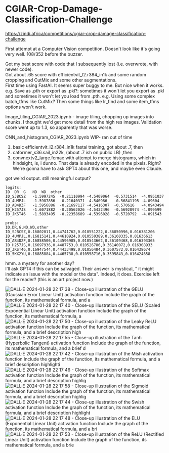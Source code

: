 # CGIAR-Crop-Damage-Classification-Challenge
https://zindi.africa/competitions/cgiar-crop-damage-classification-challenge

First attempt at a Computer Vision competition.  Doesn't look like it's going very well.  108/352 before the buzzer.  

Got my best score with code that I subsequently lost (i.e. overwrote, with newer code).  
Got about .65 score with efficientvit_l2.r384_in1k and some random cropping and CutMix and some other augmentations.  
First time using FastAI.  It seems super buggy to me.  But nice when it works.  
e.g. Save as .pth or export as .pkl?: sometimes it won't let you export as .pkl and sometimes it won't let you load from .pth.
e.g. Using some complex batch_tfms like CutMix? Then some things like lr_find and some item_tfms options won't work.



Image_tiling_CGIAR_2023.ipynb - image tiling, chopping up images into chunks. I thought we'd get more detail from the high res images.  Validation score went up to 1.3, so apparently that was worse.

CNN_and_histogram_CGIAR_2023.ipynb WIP- ran out of time  
1. basic efficientvit_l2.r384_in1k fastai training, got about .7, then
2. caformer_s36.sail_in22k, (about .7 ish on public LB) ,then
3. convnextv2_large.fcmae with attempt to merge histograms, which in hindsight, is, i dunno. That data is already encoded in the pixels.  Right?   We're gonna have to ask GPT4 about this one, and maybe even Claude.

got weird output.  still meaningful output?

    logits:
    ID	DR	G	ND	WD	other
    ID_SJBCSZ	-1.5997245	-0.21110994	-4.5409064	-0.5731514	-4.0951037  
    ID_4UMPJL	-1.5987856	-0.21640371	-4.540986	-0.56841195	-4.09604  
    ID_AB4DZF	-1.5956886	-0.21697117	-4.5416307	-0.570616	-4.0943494  
    ID_H257JS	-1.6071882	-0.20562026	-4.5432496	-0.56928974	-4.099599  
    ID_JKST46	-1.5893495	-0.22358689	-4.5396028	-0.5720792	-4.091543  
    
    probs:  
    ID,DR,G,ND,WD,other  
    ID_SJBCSZ,0.16802011,0.44741762,0.010551222,0.36050996,0.016381206
    ID_4UMPJL,0.16815141,0.44610924,0.010550389,0.36160335,0.01636613  
    ID_AB4DZF,0.16858506,0.44596905,0.010543662,0.36109468,0.016393365  
    ID_H257JS,0.16697936,0.4487753,0.010526786,0.36140072,0.016308933  
    ID_JKST46,0.16947544,0.44433498,0.01056484,0.3607572,0.016438674  
    ID_5KX2YU,0.16885884,0.4465738,0.010558716,0.3595843,0.016424658  

hmm.  a mystery for another day?  
I'll ask GPT4 if this can be salvaged.  Their answer is mystical, " it might indicate an issue with the model or the data".  Indeed, it does.  Exercise left for the reader?  (this is an art project now.)


![DALL·E 2024-01-28 22 17 38 - Close-up illustration of the GELU (Gaussian Error Linear Unit) activation function  Include the graph of the function, its mathematical formula, and a](https://github.com/javadan/CGIAR-Crop-Damage-Classification-Challenge/assets/3356298/da8c8174-a6e1-41bd-9c5d-c99e9440f017)
![DALL·E 2024-01-28 22 17 40 - Close-up illustration of the SELU (Scaled Exponential Linear Unit) activation function  Include the graph of the function, its mathematical formula, a](https://github.com/javadan/CGIAR-Crop-Damage-Classification-Challenge/assets/3356298/8a731f1b-87fa-4766-bef7-b99f318b011b)
![DALL·E 2024-01-28 22 17 50 - Close-up illustration of the Leaky ReLU activation function  Include the graph of the function, its mathematical formula, and a brief description high](https://github.com/javadan/CGIAR-Crop-Damage-Classification-Challenge/assets/3356298/e26a20c7-2899-4e9b-9726-aff8a900c4ab)
![DALL·E 2024-01-28 22 17 55 - Close-up illustration of the Tanh (Hyperbolic Tangent) activation function  Include the graph of the function, its mathematical formula, and a brief d](https://github.com/javadan/CGIAR-Crop-Damage-Classification-Challenge/assets/3356298/b053f7af-f14d-4f67-921a-699c4c412f09)
![DALL·E 2024-01-28 22 17 42 - Close-up illustration of the Mish activation function  Include the graph of the function, its mathematical formula, and a brief description highlighti](https://github.com/javadan/CGIAR-Crop-Damage-Classification-Challenge/assets/3356298/5b769150-4bb1-4671-910b-395a5c50260a)
![DALL·E 2024-01-28 22 17 46 - Close-up illustration of the Softmax activation function  Include the graph of the function, its mathematical formula, and a brief description highlig](https://github.com/javadan/CGIAR-Crop-Damage-Classification-Challenge/assets/3356298/b97b6039-d55a-4791-b86e-016afce36509)
![DALL·E 2024-01-28 22 17 58 - Close-up illustration of the Sigmoid activation function  Include the graph of the function, its mathematical formula, and a brief description highlig](https://github.com/javadan/CGIAR-Crop-Damage-Classification-Challenge/assets/3356298/954a0365-3e5a-4515-9c3e-726939449c71)
![DALL·E 2024-01-28 22 17 44 - Close-up illustration of the Swish activation function  Include the graph of the function, its mathematical formula, and a brief description highlight](https://github.com/javadan/CGIAR-Crop-Damage-Classification-Challenge/assets/3356298/4ff4480e-5b13-4d1f-ac46-d9988b45a7fb)
![DALL·E 2024-01-28 22 17 48 - Close-up illustration of the ELU (Exponential Linear Unit) activation function  Include the graph of the function, its mathematical formula, and a bri](https://github.com/javadan/CGIAR-Crop-Damage-Classification-Challenge/assets/3356298/dc4b16fc-53d5-4ec1-a952-5679861f502d)
![DALL·E 2024-01-28 22 17 53 - Close-up illustration of the ReLU (Rectified Linear Unit) activation function  Include the graph of the function, its mathematical formula, and a brie](https://github.com/javadan/CGIAR-Crop-Damage-Classification-Challenge/assets/3356298/067724dd-ac96-4e9e-996b-3b2d4bc01f38)
